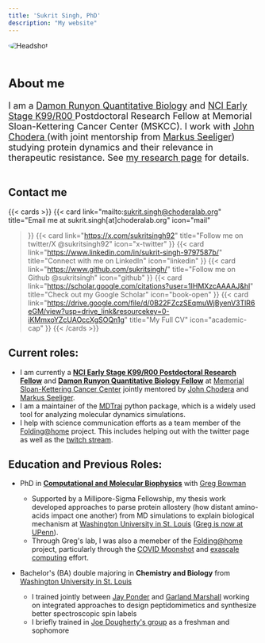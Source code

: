 ```yaml
---
title: 'Sukrit Singh, PhD'
description: "My website"
---
```


<div style="display: flex; flex-wrap: wrap; align-items: center; gap: 20px;">
    <div style="flex: 1; min-width: 350px;">
        <img src="/images/singh-sukrit-headshot.jpg" alt="Headshot" style="max-width: 100%; height: auto; border-radius: 50%;">
    </div>
    <div style="flex: 2; min-width: 250px;">
        <h2 style="font-size: 24px;">About me</h2>
        <p style="font-size: 18px;">
        I am a <a href="https://www.damonrunyon.org/news/entries/6716/" style="font-size: 18px;">Damon Runyon Quantitative Biology</a> 
        and <a href="https://grants.nih.gov/grants/guide/rfa-files/RFA-CA-22-035.html" style="font-size: 18px;">NCI Early Stage K99/R00 </a> Postdoctoral Research Fellow at Memorial Sloan-Kettering Cancer Center (MSKCC). I work with <a href="https://choderalab.org" style="font-size: 18px;">John Chodera </a> (with joint mentorship from <a href="https://you.stonybrook.edu/mseeligerlab/" style="font-size: 18px;">Markus Seeliger</a>) studying protein dynamics and their relevance in therapeutic resistance. See <a href="/research/" style="font-size: 18px;">my research page</a> for details.
        </p>
    </div>
</div>

## Contact me
{{< cards >}}
  {{< card link="mailto:sukrit.singh@choderalab.org" 
  title="Email me at sukrit.singh[at]choderalab.org" 
  icon="mail"
  >}}
  {{< card link="https://x.com/sukritsingh92" 
  title="Follow me on twitter/X @sukritsingh92"
  icon="x-twitter"
  >}}
  {{< card link="https://www.linkedin.com/in/sukrit-singh-9797587b/" 
  title="Connect with me on LinkedIn"
  icon="linkedin"
  >}}
  {{< card link="https://www.github.com/sukritsingh/" 
  title="Follow me on Github @sukritsingh"
  icon="github"
  >}}
  {{< card link="https://scholar.google.com/citations?user=1IHMXzcAAAAJ&hl" 
  title="Check out my Google Scholar"
  icon="book-open"
  >}}
  {{< card link="https://drive.google.com/file/d/0B22FZczSEqmuWjByenV3TlR6eGM/view?usp=drive_link&resourcekey=0-iKMmxoYZcUAOccXgSOQn1g" 
  title="My Full CV"
  icon="academic-cap"
  >}}
{{< /cards >}}


## Current roles:
- I am currently a [__NCI Early Stage K99/R00 Postdoctoral Research Fellow__](https://reporter.nih.gov/search/0mHoWT0-FkizAAPVRMhuqw/project-details/10794822) and [__Damon Runyon Quantitative Biology Fellow__](https://www.damonrunyon.org/news/entries/6716/) at [Memorial Sloan-Kettering Cancer Center](https://www.mskcc.org/) jointly mentored by [John Chodera](https://choderalab.org) and [Markus Seeliger](https://you.stonybrook.edu/mseeligerlab/). 
- I am a maintainer of the [MDTraj](http://mdtraj.readthedocs.io) python package, which is a widely used tool for analyzing molecular dynamics simulations.
- I help with science communication efforts as a team member of the [Folding@home](https://foldingathome.org) project. This includes
helping out with the twitter page as well as the [twitch stream](https://twitch.tv/foldingathomedotorg).

## Education and Previous Roles: 
- PhD in [__Computational and Molecular Biophysics__](https://dbbs.wustl.edu/programs/biochemistry-biophysics-structural-biology/) with [Greg Bowman](https://bowmanlab.seas.upenn.edu/)
    - Supported by a Millipore-Sigma Fellowship, my thesis work developed approaches to parse protein allostery (how distant amino-acids impact one another) from MD simulations to explain biological mechanism 
    at [Washington University in St. Louis](https://biochem.wustl.edu/) ([Greg is now at UPenn](https://bowmanlab.seas.upenn.edu/)). 
    - Through Greg's lab, I was also a memeber of the [Folding@home](https://foldingathome.org) project, particularly through the [COVID Moonshot](https://covid.postera.ai/covid) and [exascale computing](https://www.nature.com/articles/s41557-021-00707-0) effort.

- Bachelor's (BA) double majoring in __Chemistry and Biology__ 
from [Washington University in St. Louis](https://wustl.edu/) 
    - I trained jointly between [Jay Ponder](https://dasher.wustl.edu/) and 
    [Garland Marshall](https://biochem.wustl.edu/faculty/marshall) working on integrated 
    approaches to design peptidomimetics and synthesize better spectroscopic spin labels
    - I briefly trained in [Joe Dougherty's group](https://sites.wustl.edu/doughertylab/) as a freshman and sophomore

